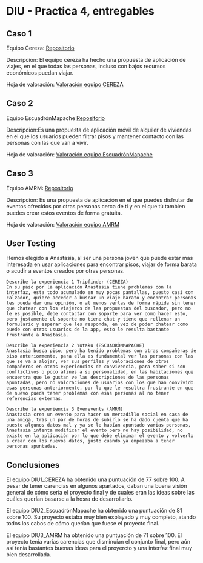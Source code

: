 # DIU - Practica 4, entregables

## Caso 1
Equipo Cereza: [Repositorio](https://github.com/DavidGmezHdez/DIU20)

Descripcion: El equipo cereza ha hecho una propuesta de aplicación de viajes, en el que todas las personas, incluso con bajos recursos económicos puedan viajar.

Hoja de valoración: [Valoración equipo CEREZA](https://github.com/Leamsy/DIU20/blob/master/P4/DIU1_CEREZA.xls)

## Caso 2
Equipo EscuadrónMapache [Repositorio](https://github.com/Galactic-O/DIU20)


Descripcion:Es una propuesta de aplicación móvil de alquiler de viviendas en el que los usuarios pueden filtrar pisos y mantener contacto con las personas con las que van a vivir.

Hoja de valoración: [Valoración equipo EscuadrónMapache](https://github.com/Leamsy/DIU20/blob/master/P4/DIU2_Escuadr%C3%B3nMapache.xls)


## Caso 3

Equipo AMRM: [Repositorio](https://github.com/suribel/DIU20)

Descripcion: Es una propuesta de aplicación en el que puedes disfrutar de eventos ofrecidos por otras personas cerca de ti y en el que tú tambien puedes crear estos eventos de forma gratuita.

Hoja de valoración:  [Valoración equipo AMRM](https://github.com/Leamsy/DIU20/blob/master/P4/DIU3_AMRM.xls)

## User Testing
Hemos elegido a Anastasia, al ser una persona joven que puede estar mas interesada en usar aplicaciones para encontrar pisos, viajar de forma barata  o acudir a eventos creados por otras personas.

	Describe la experiencia 1 Tripfinder (CEREZA)
	En su paso por la aplicación Anastasia tiene problemas con la interfaz, esta todo acumulado en muy pocas pantallas, puesto casi con calzador, quiere acceder a buscar un viaje barato y encontrar personas les pueda dar una opinión, o al menos verlas de forma rápida sin tener que chatear con los viajeros de las propuestas del buscador, pero no le es posible, debe contactar con soporte para ver como hacer esto, pero justamente el soporte no tiene chat y tiene que rellenar un formulario y esperar que les responda, en vez de poder chatear como puede con otros usuarios de la app, esto le resulta bastante frustrante a Anastasia.

	Describe la experiencia 2 Yutaku (ESCUADRÓNMAPACHE)
	Anastasia busca piso, pero ha tenido problemas con otras compañeras de piso anteriormente, para ella es fundamental ver las personas con las que se va a alojar, ver sus perfiles y valoraciones de otros compañeros en otras experiencias de convivencia, para saber si son conflictivos o poco afines a su personalidad, en las habitaciones que encuentra que le gustan ve las descripciones de las personas apuntadas, pero no valoraciones de usuarios con los que han convivido esas personas anteriormente, por lo que le resultra frustrante en que de nuevo pueda tener problemas con esas personas al no tener referencias externas.

	Describe la experiencia 3 Everevents (AMRM)
	Anastasia crea un evento para hacer un mercadillo social en casa de una amiga, tras un par de horas de subirlo se ha dado cuenta que ha puesto algunos datos mal y ya se le habían apuntado varias personas, Anastasia intenta modificar el evento pero no hay posibilidad, no existe en la aplicación por lo que debe eliminar el evento y volverlo a crear con los nuevos datos, justo cuando ya empezaba a tener personas apuntadas.
	


## Conclusiones
El equipo DIU1_CEREZA ha obtenido una puntuación de 77 sobre 100. A pesar de tener carencias en algunos apartados, daban una buena visión general de cómo sería el proyecto final y de cuales eran las ideas sobre las cuáles querían basarse a la hosra de desarrollarlo.

El equipo DIU2_EscuadrónMapache ha obtenido una puntuación de 81 sobre 100. Su proyecto estaba muy bien explayado y muy completo, atando todos los cabos de cómo querían que fuese el proyecto final.

El equipo DIU3_AMRM ha obtenido una puntuación de 71 sobre 100. El proyecto tenía varias carencias que disminuían el conjunto final, pero aún así tenía bastantes buenas ideas para el proyercto y una interfaz final muy bien desarrollada.
